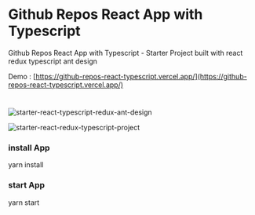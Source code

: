 # Github Repos React App with Typescript
Github Repos React App with Typescript - Starter Project built with react redux typescript ant design

Demo : [https://github-repos-react-typescript.vercel.app/](https://github-repos-react-typescript.vercel.app/)

#
![starter-react-typescript-redux-ant-design](https://user-images.githubusercontent.com/50052356/233078447-edef486d-0008-46c2-b07b-859530d4e559.jpeg)

![starter-react-redux-typescript-project](https://user-images.githubusercontent.com/50052356/233078480-6982a7db-a463-4138-bf9c-c86add70ee35.jpeg)


### install App 
yarn install

### start App 
yarn start


